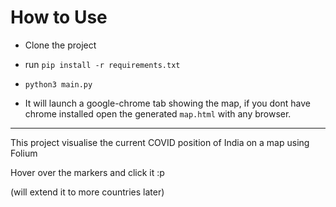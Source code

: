 # How to Use

- Clone the project

- run ```pip install -r requirements.txt```

- ```python3 main.py```

- It will launch a google-chrome tab showing the map, if you dont have chrome installed open the generated `map.html` with any browser.


--------------------------------------------------------------------------------------------------------------------

This project visualise the current COVID position of India on a map using Folium

Hover over the markers and click it :p

(will extend it to more countries later)
